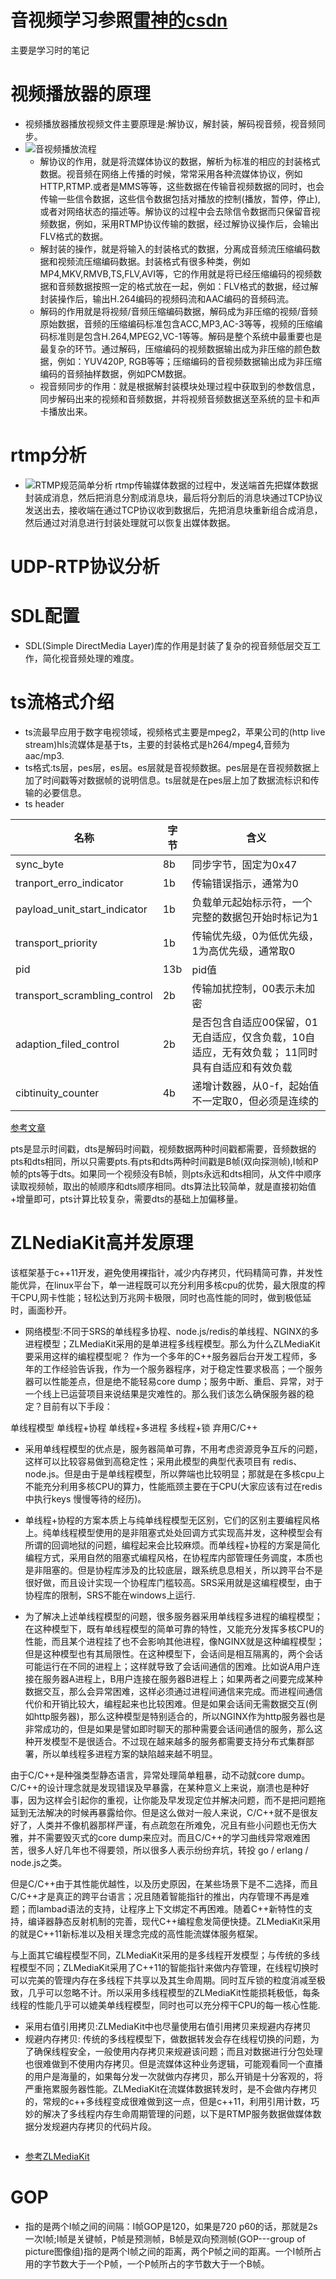 # 音视频学习参照[雷神的csdn](https://blog.csdn.net/leixiaohua1020?type=blog) 
主要是学习时的笔记
# 视频播放器的原理
- 视频播放器播放视频文件主要原理是:解协议，解封装，解码视音频，视音频同步。
- ![音视频播放流程](../images/av_flow.jpg) 
	- 解协议的作用，就是将流媒体协议的数据，解析为标准的相应的封装格式数据。视音频在网络上传播的时候，常常采用各种流媒体协议，例如HTTP,RTMP.或者是MMS等等，这些数据在传输音视频数据的同时，也会传输一些信令数据，这些信令数据包括对播放的控制(播放，暂停，停止),或者对网络状态的描述等。解协议的过程中会去除信令数据而只保留音视频数据，例如，采用RTMP协议传输的数据，经过解协议操作后，会输出FLV格式的数据。
	- 解封装的操作，就是将输入的封装格式的数据，分离成音频流压缩编码数据和视频流压缩编码数据。封装格式有很多种类，例如MP4,MKV,RMVB,TS,FLV,AVI等，它的作用就是将已经压缩编码的视频数据和音频数据按照一定的格式放在一起，例如：FLV格式的数据，经过解封装操作后，输出H.264编码的视频码流和AAC编码的音频码流。
	- 解码的作用就是将视频/音频压缩编码数据，解码成为非压缩的视频/音频原始数据，音频的压缩编码标准包含ACC,MP3,AC-3等等，视频的压缩编码标准则是包含H.264,MPEG2,VC-1等等。解码是整个系统中最重要也是最复杂的环节。通过解码，压缩编码的视频数据输出成为非压缩的颜色数据，例如：YUV420P, RGB等等；压缩编码的音视频数据输出成为非压缩编码的音频抽样数据，例如PCM数据。
	- 视音频同步的作用：就是根据解封装模块处理过程中获取到的参数信息，同步解码出来的视频和音频数据，并将视频音频数据送至系统的显卡和声卡播放出来。
# rtmp分析
- ![RTMP规范简单分析](https://blog.csdn.net/leixiaohua1020/article/details/11694129)
rtmp传输媒体数据的过程中，发送端首先把媒体数据封装成消息，然后把消息分割成消息块，最后将分割后的消息块通过TCP协议发送出去，接收端在通过TCP协议收到数据后，先把消息块重新组合成消息，然后通过对消息进行封装处理就可以恢复出媒体数据。
# UDP-RTP协议分析

# SDL配置
- SDL(Simple DirectMedia Layer)库的作用是封装了复杂的视音频低层交互工作，简化视音频处理的难度。
# ts流格式介绍
- ts流最早应用于数字电视领域，视频格式主要是mpeg2，苹果公司的(http live stream)hls流媒体是基于ts，主要的封装格式是h264/mpeg4,音频为aac/mp3.
- ts格式:ts层，pes层，es层。es层就是音视频数据。pes层是在音视频数据上加了时间戳等对数据帧的说明信息。ts层就是在pes层上加了数据流标识和传输的必要信息。
- ts header  

| 名称                         | 字节 | 含义                                                                                          |
| ---                          | ---  | ---                                                                                           |
| sync\_byte                   | 8b   | 同步字节，固定为0x47                                                                          |
| tranport\_erro\_indicator    | 1b   | 传输错误指示，通常为0                                                                         |
| payload_unit_start_indicator | 1b   | 负载单元起始标示符，一个完整的数据包开始时标记为1                                             |
| transport_priority           | 1b   | 传输优先级，0为低优先级，1为高优先级，通常取0                                                 |
| pid                          | 13b  | pid值                                                                                         |
| transport_scrambling_control | 2b   | 传输加扰控制，00表示未加密                                                                    |
| adaption_filed_control       | 2b   | 是否包含自适应00保留，01无自适应，仅含负载，10自适应，无有效负载； 11同时具有自适应和有效负载 |
| cibtinuity_counter           | 4b   | 递增计数器，从0-f，起始值不一定取0，但必须是连续的                                            |
[参考文章](https://blog.csdn.net/yhc223/article/details/43952681)

pts是显示时间戳，dts是解码时间戳，视频数据两种时间戳都需要，音频数据的pts和dts相同，所以只需要pts.有pts和dts两种时间戳是B帧(双向探测帧),I帧和P帧的pts等于dts。如果同一个视频没有B帧，则pts永远和dts相同，从文件中顺序读取视频帧，取出的帧顺序和dts顺序相同。dts算法比较简单，就是直接初始值+增量即可，pts计算比较复杂，需要dts的基础上加偏移量。

# ZLNediaKit高并发原理
该框架基于c++11开发，避免使用裸指针，减少内存拷贝，代码精简可靠，并发性能优异，在linux平台下，单一进程既可以充分利用多核cpu的优势，最大限度的榨干CPU,网卡性能；轻松达到万兆网卡极限，同时也高性能的同时，做到极低延时，画面秒开。
- 网络模型:不同于SRS的单线程多协程、node.js/redis的单线程、NGINX的多进程模型；ZLMediaKit采用的是单进程多线程模型。那么为什么ZLMediaKit要采用这样的编程模型呢？
作为一个多年的C++服务器后台开发工程师，多年的工作经验告诉我，作为一个服务器程序，对于稳定性要求极高；一个服务器可以性能差点，但是绝不能轻易core dump；服务中断、重启、异常，对于一个线上已运营项目来说结果是灾难性的。那么我们该怎么确保服务器的稳定？目前有以下手段：

单线程模型
单线程+协程
单线程+多进程
多线程+锁
弃用C/C++

- 采用单线程模型的优点是，服务器简单可靠，不用考虑资源竞争互斥的问题，这样可以比较容易做到高稳定性；采用此模型的典型代表项目有 redis、node.js。但是由于是单线程模型，所以弊端也比较明显；那就是在多核cpu上不能充分利用多核CPU的算力，性能瓶颈主要在于CPU(大家应该有过在redis中执行keys 慢慢等待的经历)。

- 单线程+协程的方案本质上与纯单线程模型无区别，它们的区别主要编程风格上。纯单线程模型使用的是非阻塞式处处回调方式实现高并发，这种模型会有所谓的回调地狱的问题，编程起来会比较麻烦。而单线程+协程的方案是简化编程方式，采用自然的阻塞式编程风格，在协程库内部管理任务调度，本质也是非阻塞的。但是协程库涉及的比较底层，跟系统息息相关，所以跨平台不是很好做，而且设计实现一个协程库门槛较高。SRS采用就是这编程模型，由于协程库的限制，SRS不能在windows上运行.
- 为了解决上述单线程模型的问题，很多服务器采用单线程多进程的编程模型；在这种模型下，既有单线程模型的简单可靠的特性，又能充分发挥多核CPU的性能，而且某个进程挂了也不会影响其他进程，像NGINX就是这种编程模型；但是这种模型也有其局限性。在这种模型下，会话间是相互隔离的，两个会话可能运行在不同的进程上；这样就导致了会话间通信的困难。比如说A用户连接在服务器A进程上，B用户连接在服务器B进程上；如果两者之间要完成某种数据交互，那么会异常困难，这样必须通过进程间通信来完成。而进程间通信代价和开销比较大，编程起来也比较困难。但是如果会话间无需数据交互(例如http服务器)，那么这种模型是特别适合的，所以NGINX作为http服务器也是非常成功的，但是如果是譬如即时聊天的那种需要会话间通信的服务，那么这种开发模型不是很适合。不过现在越来越多的服务都需要支持分布式集群部署，所以单线程多进程方案的缺陷越来越不明显。

由于C/C++是种强类型静态语言，异常处理简单粗暴，动不动就core dump。C/C++的设计理念就是发现错误及早暴露，在某种意义上来说，崩溃也是种好事，因为这样会引起你的重视，让你能及早发现定位并解决问题，而不是把问题拖延到无法解决的时候再暴露给你。但是这么做对一般人来说，C/C++就不是很友好了，人类并不像机器那样严谨，有点疏忽在所难免，况且有些小问题也无伤大雅，并不需要毁灭式的core dump来应对。而且C/C++的学习曲线异常艰难困苦，很多人好几年也不得要领，所以很多人表示纷纷弃坑，转投 go / erlang / node.js之类。

但是C/C++由于其性能优越性，以及历史原因，在某些场景下是不二选择，而且C/C++才是真正的跨平台语言；况且随着智能指针的推出，内存管理不再是难题；而lambad语法的支持，让程序上下文绑定不再困难。随着C++新特性的支持，编译器静态反射机制的完善，现代C++编程愈发简便快捷。ZLMediaKit采用的就是C++11新标准以及相关理念完成的高性能流媒体服务框架。

与上面其它编程模型不同，ZLMediaKit采用的是多线程开发模型；与传统的多线程模型不同；ZLMediaKit采用了C++11的智能指针来做内存管理，在线程切换时可以完美的管理内存在多线程下共享以及其生命周期。同时互斥锁的粒度消减至极致，几乎可以忽略不计。所以采用多线程模型的ZLMediaKit性能损耗极低，每条线程的性能几乎可以媲美单线程模型，同时也可以充分榨干CPU的每一核心性能.

- 采用右值引用拷贝:ZLMediaKit中也尽量使用右值引用拷贝来规避内存拷贝
- 规避内存拷贝: 传统的多线程模型下，做数据转发会存在线程切换的问题，为了确保线程安全，一般使用内存拷贝来规避该问题；而且对数据进行分包处理也很难做到不使用内存拷贝。但是流媒体这种业务逻辑，可能观看同一个直播的用户是海量的，如果每分发一次就做内存拷贝，那么开销是十分客观的，将严重拖累服务器性能。ZLMediaKit在流媒体数据转发时，是不会做内存拷贝的，常规的c++多线程变成很难做到这一点，但是c++11，利用引用计数，巧妙的解决了多线程内存生命周期管理的问题，以下是RTMP服务数据做媒体数据分发规避内存拷贝的代码片段。
```

```


- [参考ZLMediaKit](https://www.jianshu.com/p/f1c9964b8cf1)

# GOP
- 指的是两个I帧之间的间隔：I帧GOP是120，如果是720 p60的话，那就是2s一次I帧;I帧是关键帧，P帧是预测帧，B帧是双向预测帧(GOP---group of picture图像组)指的是两个I帧之间的距离，两个P帧之间的距离。一个I帧所占用的字节数大于一个P帧，一个P帧所占的字节数大于一个B帧。

